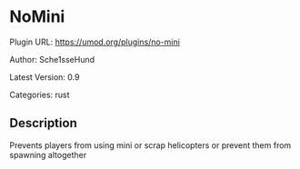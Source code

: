 # NoMini

Plugin URL: https://umod.org/plugins/no-mini

Author: Sche1sseHund

Latest Version: 0.9

Categories: rust

## Description

Prevents players from using mini or scrap helicopters or prevent them from spawning altogether
